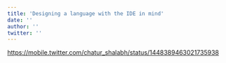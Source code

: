 ```yaml
---
title: 'Designing a language with the IDE in mind'
date: ''
author: ''
twitter: ''
---
```


https://mobile.twitter.com/chatur_shalabh/status/1448389463021735938
